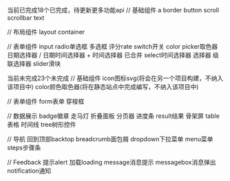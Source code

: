 当前已完成18个已完成，待更新更多功能api
// 基础组件
a
border
button
scroll
scrollbar
text

// 布局组件
layout
container

// 表单组件
input
radio单选框
多选框
评分rate
switch开关
color picker取色器
日期选择器 / 日期时间选择器 + 时间选择器 已合并
select时间选择器
选择器
级联选择器
slider滑块




当前未完成23个未完成
// 基础组件
icon图标svg(将会在另一个项目构建，不纳入该项目中)
color颜色取色器(将在静态站点中完成编写，不纳入该项目中)

// 表单组件
form表单
穿梭框

// 数据展示
badge徽章
走马灯
折叠面板
分页器
进度条
result结果
骨架屏
table表格
时间线
tree树形控件

// 导航
回到顶部backtop
breadcrumb面包屑
dropdown下拉菜单
menu菜单
steps步骤条

// Feedback
提示alert
加载loading
message消息提示
messagebox消息弹出
notification通知
